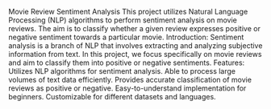 Movie Review Sentiment Analysis
This project utilizes Natural Language Processing (NLP) algorithms to perform sentiment analysis on movie reviews. The aim is to classify whether a given review expresses
positive or negative sentiment towards a particular movie.
Introduction:
Sentiment analysis is a branch of NLP that involves extracting and analyzing subjective information from text. 
In this project, we focus specifically on movie reviews and aim to classify them into positive or negative sentiments.
Features:
Utilizes NLP algorithms for sentiment analysis.
Able to process large volumes of text data efficiently.
Provides accurate classification of movie reviews as positive or negative.
Easy-to-understand implementation for beginners.
Customizable for different datasets and languages.
